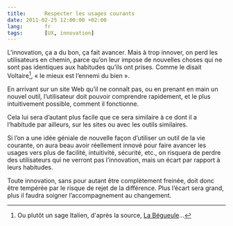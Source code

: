 ```yaml
--- 
title:      Respecter les usages courants 
date: 2011-02-25 12:00:00 +02:00
lang:       fr 
tags:       [UX, innovation]
---
```


L’innovation, ça a du bon, ça fait avancer. Mais à trop innover, on perd les utilisateurs en chemin, parce qu’on leur impose de nouvelles choses qui ne sont pas identiques aux habitudes qu’ils ont prises. Comme le disait Voltaire[^1], « le mieux est l’ennemi du bien ».

[^1]: Ou plutôt un sage Italien, d'après la source, [La Bégueule](http://fr.wikisource.org/wiki/La_B%C3%A9gueule)…

En arrivant sur un site Web qu’il ne connaît pas, ou en prenant en main un nouvel outil, l’utilisateur doit pouvoir comprendre rapidement, et le plus intuitivement possible, comment il fonctionne.

Cela lui sera d’autant plus facile que ce sera similaire à ce dont il a l’habitude par ailleurs, sur les sites ou avec les outils similaires.

Si l’on a une idée géniale de nouvelle façon d’utiliser un outil de la vie courante, on aura beau avoir réellement innové pour faire avancer les usages vers plus de facilité, intuitivité, sécurité, etc., on risquera de perdre des utilisateurs qui ne verront pas l’innovation, mais un écart par rapport à leurs habitudes.

Toute innovation, sans pour autant être complètement freinée, doit donc être tempérée par le risque de rejet de la différence. Plus l’écart sera grand, plus il faudra soigner l’accompagnement au changement.

